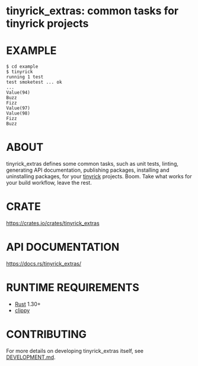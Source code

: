 # tinyrick_extras: common tasks for tinyrick projects

# EXAMPLE

```console
$ cd example
$ tinyrick
running 1 test
test smoketest ... ok
...
Value(94)
Buzz
Fizz
Value(97)
Value(98)
Fizz
Buzz
```

# ABOUT

tinyrick_extras defines some common tasks, such as unit tests, linting, generating API documentation, publishing packages, installing and uninstalling packages, for your [tinyrick](https://github.com/mcandre/tinyrick) projects. Boom. Take what works for your build workflow, leave the rest.

# CRATE

https://crates.io/crates/tinyrick_extras

# API DOCUMENTATION

https://docs.rs/tinyrick_extras/

# RUNTIME REQUIREMENTS

* [Rust](https://www.rust-lang.org/en-US/) 1.30+
* [clippy](https://github.com/rust-lang-nursery/rust-clippy)

# CONTRIBUTING

For more details on developing tinyrick_extras itself, see [DEVELOPMENT.md](DEVELOPMENT.md).
